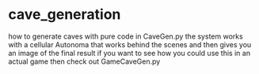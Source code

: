 # cave_generation
how to generate caves with pure code
in CaveGen.py the system works with a cellular Autonoma that works behind the scenes and then gives you an image of the final result
if you want to see how you could use this in an actual game then check out GameCaveGen.py
